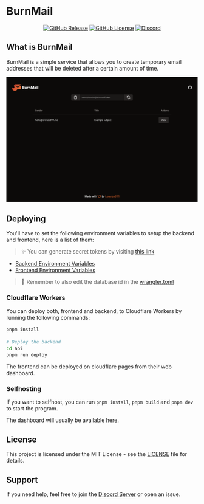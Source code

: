 # BurnMail

<div align="center">

[![GitHub Release](https://img.shields.io/github/v/release/Lorenzo0111/BurnMail)](https://github.com/Lorenzo0111/BurnMail/releases/latest)
[![GitHub License](https://img.shields.io/github/license/Lorenzo0111/BurnMail)](LICENSE)
[![Discord](https://img.shields.io/discord/1088775598337433662)](https://discord.gg/HT47UQXBqG)

</div>

## What is BurnMail

BurnMail is a simple service that allows you to create temporary email addresses that will be deleted after a certain amount of time.

<img src="https://github.com/Lorenzo0111/BurnMail/blob/main/media/Dashboard.png?raw=true" />

## Deploying

You'll have to set the following environment variables to setup the backend and frontend, here is a list of them:

> ✨ You can generate secret tokens by visiting [this link](https://generate-secret.vercel.app/32)

- [Backend Environment Variables](api/.env.example)
- [Frontend Environment Variables](web/.env.example)

> 🚨 Remember to also edit the database id in the [wrangler.toml](api/wrangler.toml)

### Cloudflare Workers
You can deploy both, frontend and backend, to Cloudflare Workers by running the following commands:

```bash
pnpm install

# Deploy the backend
cd api
pnpm run deploy
```

The frontend can be deployed on cloudflare pages from their web dashboard.

### Selfhosting

If you want to selfhost, you can run `pnpm install`, `pnpm build` and `pnpm dev` to start the program.

The dashboard will usually be available [here](http://localhost:3000/).

## License

This project is licensed under the MIT License - see the [LICENSE](LICENSE) file for details.

## Support

If you need help, feel free to join the [Discord Server](https://discord.gg/HT47UQXBqG) or open an issue.

